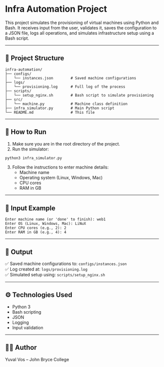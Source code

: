 
# Infra Automation Project 

This project simulates the provisioning of virtual machines using Python and Bash.
It receives input from the user, validates it, saves the configuration to a JSON file, logs all operations,
and simulates infrastructure setup using a Bash script.

---

## 📁 Project Structure

```
infra-automation/
├── configs/
│   └── instances.json        # Saved machine configurations
├── logs/
│   └── provisioning.log      # Full log of the process
├── scripts/
│   └── setup_nginx.sh        # Bash script to simulate provisioning
├── src/
│   └── machine.py            # Machine class definition
├── infra_simulator.py        # Main Python script
└── README.md                 # This file
```

---

## 🚀 How to Run

1. Make sure you are in the root directory of the project.
2. Run the simulator:

```bash
python3 infra_simulator.py
```

3. Follow the instructions to enter machine details:
   - Machine name
   - Operating system (Linux, Windows, Mac)
   - CPU cores
   - RAM in GB

---

## 🧠 Input Example

```
Enter machine name (or 'done' to finish): web1
Enter OS (Linux, Windows, Mac): LiNuX
Enter CPU cores (e.g., 2): 2
Enter RAM in GB (e.g., 4): 4
```

---

## 📄 Output

✅ Saved machine configurations to: `configs/instances.json`  
✅ Log created at: `logs/provisioning.log`  
✅ Simulated setup using: `scripts/setup_nginx.sh`

---

## ⚙️ Technologies Used

- Python 3
- Bash scripting
- JSON
- Logging
- Input validation

---

## 👨‍💻 Author

Yuval Vos – John Bryce College
